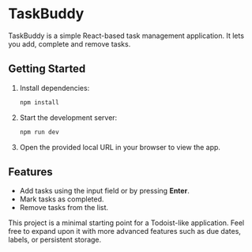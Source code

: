 # TaskBuddy

TaskBuddy is a simple React-based task management application. It lets you add, complete and remove tasks.

## Getting Started

1. Install dependencies:
   ```bash
   npm install
   ```
2. Start the development server:
   ```bash
   npm run dev
   ```
3. Open the provided local URL in your browser to view the app.

## Features

- Add tasks using the input field or by pressing **Enter**.
- Mark tasks as completed.
- Remove tasks from the list.

This project is a minimal starting point for a Todoist-like application. Feel free to expand upon it with more advanced features such as due dates, labels, or persistent storage.
